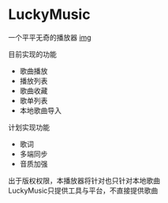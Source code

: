 # LuckyMusic
一个平平无奇的播放器
[img](img/WechatIMG154.jpeg)

目前实现的功能
* 歌曲播放
* 播放列表
* 歌曲收藏
* 歌单列表
* 本地歌曲导入

计划实现功能  
* 歌词
* 多端同步
* 音质加强

出于版权权限，本播放器将针对也只针对本地歌曲  
LuckyMusic只提供工具与平台，不直接提供歌曲  